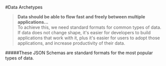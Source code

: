 #Data Archetypes
  
>**Data should be able to flow fast and freely between multiple applications...**  
>To achieve this, we need standard formats for common types of data.  If data does not change shape, it's easier for developers to build applications that work with it, plus it's easier for users to adopt those applications, and increase productivity of their data.


#####These JSON Schemas are standard formats for the most popular types of data.